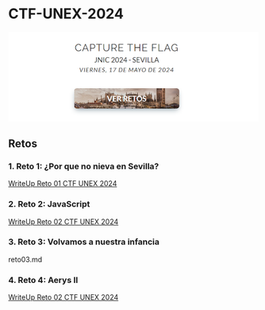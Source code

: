 # CTF-UNEX-2024

![alt text](images/image.png)

## Retos

### 1. Reto 1: ¿Por que no nieva en Sevilla?

[WriteUp Reto 01 CTF UNEX 2024](<RETO 01/reto01.md>)

### 2. Reto 2: JavaScript

[WriteUp Reto 02 CTF UNEX 2024](<RETO 02/reto02.md>)

### 3. Reto 3: Volvamos a nuestra infancia

reto03.md

### 4. Reto 4: Aerys II

[WriteUp Reto 02 CTF UNEX 2024](<RETO 04/reto04.md>)
